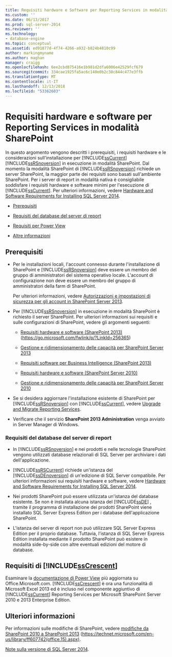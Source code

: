```yaml
---
title: Requisiti hardware e Software per Reporting Services in modalità SharePoint | Microsoft Docs
ms.custom: ''
ms.date: 06/13/2017
ms.prod: sql-server-2014
ms.reviewer: ''
ms.technology:
- database-engine
ms.topic: conceptual
ms.assetid: ed91877d-4f74-4266-a932-b824b4810c99
author: markingmyname
ms.author: maghan
manager: craigg
ms.openlocfilehash: 6ee2cbd875416e1b981d2dfa6006e42529fcf679
ms.sourcegitcommit: 334cae1925fa5ac6c140e0b2c38c844c477e3ffb
ms.translationtype: MT
ms.contentlocale: it-IT
ms.lasthandoff: 12/13/2018
ms.locfileid: "53362603"
---
```

# <a name="hardware-and-software-requirements-for-reporting-services-in-sharepoint-mode"></a>Requisiti hardware e software per Reporting Services in modalità SharePoint
  In questo argomento vengono descritti i prerequisiti, i requisiti hardware e le considerazioni sull'installazione per [!INCLUDE[ssCurrent](../../includes/sscurrent-md.md)] [!INCLUDE[ssRSnoversion](../../includes/ssrsnoversion-md.md)] in esecuzione in modalità SharePoint. Dal momento la modalità SharePoint di [!INCLUDE[ssRSnoversion](../../includes/ssrsnoversion-md.md)] richiede un server SharePoint, la maggior parte dei requisiti sono basati sull'ambiente SharePoint. Per i server di report in modalità nativa è consigliabile soddisfare i requisiti hardware e software minimi per l'esecuzione di [!INCLUDE[ssCurrent](../../includes/sscurrent-md.md)]. Per ulteriori informazioni, vedere [Hardware and Software Requirements for Installing SQL Server 2014](hardware-and-software-requirements-for-installing-sql-server.md).  
  
-   [Prerequisiti](#bkmk_prereq)  
  
-   [Requisiti del database del server di report](#bkmk_report_server_database)  
  
-   [Requisiti per Power View](#bkmk_powerview)  
  
-   [Altre informazioni](#bkmk_more_information)  
  
##  <a name="bkmk_prereq"></a> Prerequisiti  
  
-   Per le installazioni locali, l'account connesso durante l'installazione di SharePoint e [!INCLUDE[ssRSnoversion](../../includes/ssrsnoversion-md.md)] deve essere un membro del gruppo di amministratori del sistema operativo locale. L'account di configurazione non deve essere un membro del gruppo di amministratori della farm di SharePoint.  
  
     Per ulteriori informazioni, vedere [Autorizzazioni e impostazioni di sicurezza per gli account in SharePoint Server 2013](https://technet.microsoft.com/library/cc678863.aspx).  
  
-   Per [!INCLUDE[ssRSnoversion](../../includes/ssrsnoversion-md.md)] in esecuzione in modalità SharePoint è richiesto il server SharePoint. Per ulteriori informazioni sui requisiti e sulle configurazioni di SharePoint, vedere gli argomenti seguenti:  
  
    -   [Requisiti hardware e software (SharePoint 2013)](https://go.microsoft.com/fwlink/p/?LinkId=256365) (https://go.microsoft.com/fwlink/p/?LinkId=256365)  
  
    -   [Gestione e ridimensionamento delle capacità per SharePoint Server 2013](https://technet.microsoft.com/library/cc261700.aspx)  
  
    -   [Requisiti software per Business Intelligence (SharePoint 2013)](https://go.microsoft.com/fwlink/p/?LinkId=256367)  
  
    -   [Requisiti hardware e software (SharePoint Server 2010)](https://technet.microsoft.com/library/cc262485\(v=office.14\))  
  
    -   [Gestione e ridimensionamento delle capacità per SharePoint Server 2010](https://technet.microsoft.com/library/cc261700.aspx\(v=office.14\))  
  
-   Se si desidera aggiornare l'installazione esistente di SharePoint per [!INCLUDE[ssRSnoversion](../../includes/ssrsnoversion-md.md)] con [!INCLUDE[ssCurrent](../../includes/sscurrent-md.md)], vedere [Upgrade and Migrate Reporting Services](../../reporting-services/install-windows/upgrade-and-migrate-reporting-services.md).  
  
-   Verificare che il servizio **SharePoint 2013 Administration** venga avviato in Server Manager di Windows.  
  
###  <a name="bkmk_report_server_database"></a> Requisiti del database del server di report  
  
-   In [!INCLUDE[ssRSnoversion](../../includes/ssrsnoversion-md.md)] e nei prodotti e nelle tecnologie SharePoint vengono utilizzati database relazionali di SQL Server per archiviare i dati dell'applicazione.  
  
-   [!INCLUDE[ssRSCurrent](../../includes/ssrscurrent-md.md)] richiede un'istanza del [!INCLUDE[ssDEnoversion](../../includes/ssdenoversion-md.md)] di un'edizione di SQL Server compatibile. Per ulteriori informazioni sui requisiti hardware e software, vedere [Hardware and Software Requirements for Installing SQL Server 2014](hardware-and-software-requirements-for-installing-sql-server.md).  
  
-   Nei prodotti SharePoint può essere utilizzata un'istanza del database esistente. Se non è installata alcuna istanza del [!INCLUDE[ssDE](../../includes/ssde-md.md)] , tramite il programma di installazione dei prodotti SharePoint viene installato SQL Server Express Edition per i database dell'applicazione SharePoint.  
  
-   L'istanza del server di report non può utilizzare SQL Server Express Edition per il proprio database. Tuttavia, l'istanza di SQL Server Express Edition installata mediante il prodotto SharePoint può esistere in modalità side-by-side con altre eventuali edizioni del motore di database.  
  
##  <a name="bkmk_powerview"></a> Requisiti di [!INCLUDE[ssCrescent](../../includes/sscrescent-md.md)]  
 Esaminare la [documentazione di Power View](http://office.microsoft.com/excel-help/power-view-explore-visualize-and-present-your-data-HA102835634.aspx) più aggiornata su Office.Microsoft.com. [!INCLUDE[ssCrescent](../../includes/sscrescent-md.md)] è ora una funzionalità di Microsoft Excel 2013 ed è incluso nel componente aggiuntivo di [!INCLUDE[ssCurrent](../../includes/sscurrent-md.md)] Reporting Services per Microsoft SharePoint Server 2010 e 2013 Enterprise Edition.  
  
##  <a name="bkmk_more_information"></a> Ulteriori informazioni  
 Per informazioni sulle modifiche di SharePoint, vedere [modifiche da SharePoint 2010 a SharePoint 2013](https://technet.microsoft.com/library/ff607742\(office.15\).aspx) (https://technet.microsoft.com/en-us/library/ff607742(office.15).aspx).  
  
 [Note sulla versione di SQL Server 2014](https://go.microsoft.com/fwlink/?LinkID=296445).  
  
  

